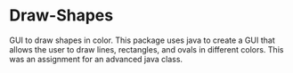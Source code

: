 # Draw-Shapes
GUI to draw shapes in color. This package uses java to create a GUI that allows the user to draw lines, rectangles, and ovals in
different colors. This was an assignment for an advanced java class.
